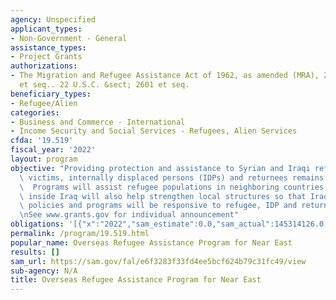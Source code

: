 ```yaml
---
agency: Unspecified
applicant_types:
- Non-Government - General
assistance_types:
- Project Grants
authorizations:
- The Migration and Refugee Assistance Act of 1962, as amended (MRA), 22 U.S.C. 2601
  et seq.. 22 U.S.C. &sect; 2601 et seq.
beneficiary_types:
- Refugee/Alien
categories:
- Business and Commerce - International
- Income Security and Social Services - Refugees, Alien Services
cfda: '19.519'
fiscal_year: '2022'
layout: program
objective: "Providing protection and assistance to Syrian and Iraqi refugees, conflict\
  \ victims, internally displaced persons (IDPs) and returnees remains a high priority.\
  \  Programs will assist refugee populations in neighboring countries.  Programs\
  \ inside Iraq will also help strengthen local structures so that Iraqi government\
  \ policies and programs will be responsive to refugee, IDP and returnee needs.\r\
  \nSee www.grants.gov for individual announcement"
obligations: '[{"x":"2022","sam_estimate":0.0,"sam_actual":145314126.0,"usa_spending_actual":144658712.18},{"x":"2023","sam_estimate":0.0,"sam_actual":0.0,"usa_spending_actual":6033536.35},{"x":"2024","sam_estimate":0.0,"sam_actual":0.0,"usa_spending_actual":0.0}]'
permalink: /program/19.519.html
popular_name: Overseas Refugee Assistance Program for Near East
results: []
sam_url: https://sam.gov/fal/e6f3283f33fd4ee5bcf624b79c31fc49/view
sub-agency: N/A
title: Overseas Refugee Assistance Program for Near East
---
```


